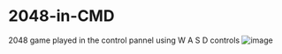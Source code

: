 # 2048-in-CMD
2048 game played in the control pannel using W A S D controls
![image](https://github.com/BradleyEaldenNew/2048-in-CMD/assets/136845524/d38ebbfa-4e7c-492c-92ea-b6c00357c651)
